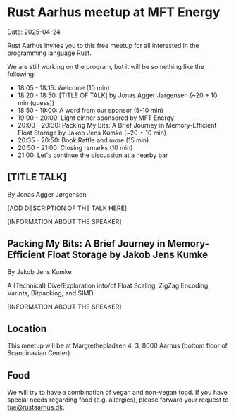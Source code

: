 # Rust Aarhus meetup at MFT Energy

Date: 2025-04-24

Rust Aarhus invites you to this free meetup for all interested in the programming language [Rust].

We are still working on the program, but it will be something like the following:

- 18:05 - 18:15: Welcome (10 min)
- 18:20 - 18:50: [TITLE OF TALK] by Jonas Agger Jørgensen (~20 + 10 min (guess))
- 18:50 - 19:00: A word from our sponsor (5-10 min)
- 19:00 - 20:00: Light dinner sponsored by MFT Energy
- 20:00 - 20:30: Packing My Bits: A Brief Journey in Memory-Efficient Float Storage by Jakob Jens Kumke (~20 + 10 min)
- 20:35 - 20:50: Book Raffle and more (15 min)
- 20:50 - 21:00: Closing remarks (10 min)
- 21:00: Let's continue the discussion at a nearby bar


## [TITLE TALK]

By Jonas Agger Jørgensen

[ADD DESCRIPTION OF THE TALK HERE]

[INFORMATION ABOUT THE SPEAKER]


## Packing My Bits: A Brief Journey in Memory-Efficient Float Storage by Jakob Jens Kumke

By Jakob Jens Kumke

A (Technical) Dive/Exploration into/of Float Scaling, ZigZag Encoding, Varints, Bitpacking, and SIMD.

[INFORMATION ABOUT THE SPEAKER]


## Location
This meetup will be at Margrethepladsen 4, 3, 8000 Aarhus (bottom floor of Scandinavian Center).


## Food
We will try to have a combination of vegan and non-vegan food. If you have special needs regarding food (e.g. allergies), please forward your request to tue@rustaarhus.dk.


[rust]: https://www.rust-lang.org/
